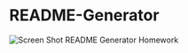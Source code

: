 # README-Generator
![Screen Shot README Generator Homework](https://user-images.githubusercontent.com/100663920/172017104-6b96b70c-ece8-4fe9-b964-1478bd6195a0.png)
